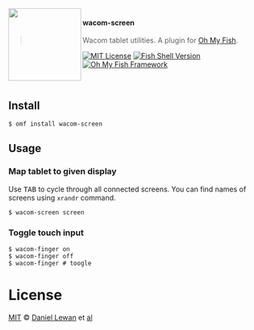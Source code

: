 <img src="https://cdn.rawgit.com/oh-my-fish/oh-my-fish/e4f1c2e0219a17e2c748b824004c8d0b38055c16/docs/logo.svg" align="left" width="144px" height="144px"/>

#### wacom-screen
> Wacom tablet utilities. A plugin for [Oh My Fish][omf-link].

[![MIT License](https://img.shields.io/badge/license-MIT-007EC7.svg?style=flat-square)](/LICENSE)
[![Fish Shell Version](https://img.shields.io/badge/fish-v2.6.0-007EC7.svg?style=flat-square)](https://fishshell.com)
[![Oh My Fish Framework](https://img.shields.io/badge/Oh%20My%20Fish-Framework-007EC7.svg?style=flat-square)](https://www.github.com/oh-my-fish/oh-my-fish)

<br/>


## Install

```fish
$ omf install wacom-screen
```


## Usage

### Map tablet to given display

Use <kbd>TAB</kbd> to cycle through all connected screens. You can find names of
screens using `xrandr` command.

```fish
$ wacom-screen screen
```

### Toggle touch input

```fish
$ wacom-finger on
$ wacom-finger off
$ wacom-finger # toogle
```

# License

[MIT][mit] © [Daniel Lewan][author] et [al][contributors]


[mit]:            https://opensource.org/licenses/MIT
[author]:         https://github.com/TeddyDD
[contributors]:   https://github.com/TeddyDD/plugin-wacom-screen/graphs/contributors
[omf-link]:       https://www.github.com/oh-my-fish/oh-my-fish

[license-badge]:  https://img.shields.io/badge/license-MIT-007EC7.svg?style=flat-square
